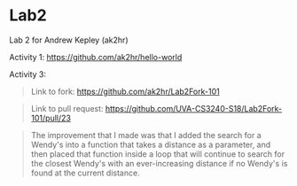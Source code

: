 # Lab2
Lab 2 for Andrew Kepley (ak2hr)

Activity 1: https://github.com/ak2hr/hello-world

Activity 3: 

  >Link to fork: https://github.com/ak2hr/Lab2Fork-101
  
  >Link to pull request: https://github.com/UVA-CS3240-S18/Lab2Fork-101/pull/23
  
  >The improvement that I made was that I added the search for a Wendy's into a function that takes a distance as a parameter, and then  placed that function inside a loop that will continue to search for the closest Wendy's with an ever-increasing distance if no Wendy's is found at the current distance.
